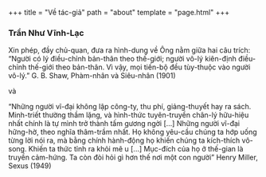 +++
title = "Về tác-giả"
path = "about"
template = "page.html"
+++

### Trần Như Vĩnh-Lạc

Xin phép, đầy chủ-quan, đưa ra hình-dung về Ông nằm giữa hai câu trích:
“Người có lý điều-chỉnh bản-thân theo thế-giới; người vô-lý kiên-định điều-chỉnh thế-giới theo bản-thân. Vì vậy, mọi tiến-bộ đều tùy-thuộc vào người vô-lý.” G. B. Shaw, Phàm-nhân và Siêu-nhân (1901)

và

“Những người vĩ-đại không lập công-ty, thu phí, giảng-thuyết hay ra sách. Minh-triết thường thầm lặng, và hình-thức tuyên-truyền chân-lý hữu-hiệu nhất chính là tự mình trở thành tấm gương ngời [...] Những người vĩ-đại hững-hờ, theo nghĩa thâm-trầm nhất. Họ không yêu-cầu chúng ta hớp uống từng lời nói ra, mà bằng chính hành-động họ khiến chúng ta kích-thích vô-song. Khiến ta thức tỉnh ra khỏi mê u [...] Mục-đích của họ ở thế-gian là truyền cảm-hứng. Ta còn đòi hỏi gì hơn thế nơi một con người” Henry Miller, Sexus (1949)